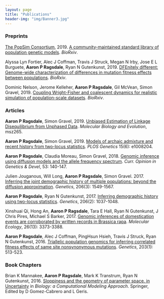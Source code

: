 ```yaml
---
layout: page
title: "Publications"
header-img: "img/Banner3.jpg"
---
```


### Preprints

[The PopSim Consortium](https://github.com/popsim-consortium), 2019.
[A community-maintained standard library of population genetic models](https://doi.org/10.1101/2019.12.20.885129).
*BioRxiv*.

Alyssa Lyn Fortier, Alec J Coffman, Travis J Struck, Megan N Irby, Jose E L Burguete, **Aaron P Ragsdale**, Ryan N Gutenkunst, 2019.
[DFEnitely different: Genome-wide characterization of differences in mutation fitness effects between populations](https://doi.org/10.1101/703918).
*BioRxiv*.

Dominic Nelson, Jerome Kelleher, **Aaron P Ragsdale**,  Gil McVean, Simon Gravel, 2019.
[Coupling Wright-Fisher and coalescent dynamics for realistic simulation of population-scale datasets](https://doi.org/10.1101/674440).
*BioRxiv*.

### Articles  

**Aaron P Ragsdale**, Simon Gravel, 2019.
[Unbiased Estimation of Linkage Disequilibrium from Unphased Data](https://doi.org/10.1093/molbev/msz265).
*Molecular Biology and Evolution*, msz265.

**Aaron P Ragsdale**, Simon Gravel, 2019.
[Models of archaic admixture and recent history from two-locus statistics](https://doi.org/10.1371/journal.pgen.1008204).
*PLOS Genetics* 15(6): e1008204.

**Aaron P Ragsdale**, Claudia Moreau, Simon Gravel, 2018.
[Genomic inference using diffusion models and the allele frequency spectrum](https://doi.org/10.1016/j.gde.2018.10.001).
*Curr. Opinion in Genetics & Devel*, 53: 140-147.

Julien Jouganous, Will Long, **Aaron P Ragsdale**, Simon Gravel. 2017.
[Inferring the joint demographic history of multiple populations: beyond the diffusion approximation](https://doi.org/10.1534/genetics.117.200493). 
*Genetics*, 206(3): 1549-1567.

**Aaron P Ragsdale**, Ryan N Gutenkunst, 2017.
[Inferring demographic history using two-locus statistics](https://doi.org/10.1534/genetics.117.201251).
*Genetics*, 206(2): 1037-1048.

Xinshuai Qi, Hong An, **Aaron P Ragsdale**, Tara E Hall, Ryan N Gutenkunst, J Chris Pires, Michael S Barker, 2017.
[Genomic inferences of domestication events are corroborated by written records in Brassica rapa](https://doi.org/10.1111/mec.14131).
*Molecular Ecology*, 26(13): 3373-3388.

**Aaron P Ragsdale**, Alec J Coffman, PingHsun Hsieh, Travis J Struck, Ryan N Gutenkunst, 2016.
[Triallelic population genomics for inferring correlated fitness effects of same site nonsynonymous mutations](https://doi.org/10.1534/genetics.115.184812).
*Genetics*, 203(1): 513-523.

### Book Chapters

Brian K Mannakee, **Aaron P Ragsdale**, Mark K Transtrum, Ryan N Gutenkunst, 2016.
[Sloppiness and the geometry of parameter space. in Uncertainty](https://link.springer.com/chapter/10.1007/978-3-319-21296-8_11)
in *Biology: a Computational Modeling Approach*.
Springer, Edited by D Gomez-Cabrero and L Geris.

[//]: #  (\* these authors contributed equally)
